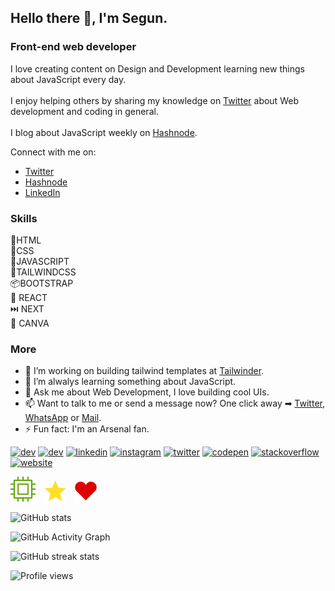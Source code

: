 ## Hello there 👋, I'm Segun.

### Front-end web developer
I love creating content on Design and Development learning new things about JavaScript every day. <br> <br>
I enjoy helping others by sharing my knowledge on [Twitter](https://twitter.com/iamsegunajibola) about Web development and coding in general. <br> <br>
I blog about JavaScript weekly on [Hashnode](https://hashnode.com/@segunajibola).

Connect with me on: <br>
* [Twitter](https://twitter.com/iamsegunajibola)
* [Hashnode](https://hashnode.com/@segunajibola)
* [LinkedIn](https://www.linkedin.com/mwlite/in/segun-ajibola-511502175)

### Skills 
🦓HTML <br>
💫CSS <br>
🚸JAVASCRIPT <br>
🌊TAILWINDCSS <br>
📦BOOTSTRAP <br>
🍪 REACT <br>
⏭️ NEXT <br>
🍁 CANVA 

### More

- 🔭 I’m working on building tailwind templates at [Tailwinder](https://tailwinder.vercel.app). 
- 🌱 I’m alwalys learning something about JavaScript.
- 💬 Ask me about Web Development, I love building cool UIs.
- 📫 Want to talk to me or send a message now? One click away ➡ [Twitter](https://twitter.com/messages/compose?recipient_id=1073136933876977664), [WhatsApp](https://wa.me/2348105729893) or [Mail](mailto:ajbl.segun@gmail.com). 
- ⚡ Fun fact: I'm an Arsenal fan. 

[<img src='https://cdn.jsdelivr.net/npm/simple-icons@3.0.1/icons/dev-dot-to.svg' alt='dev' height='40'>](https://dev.to/iamsegunajibola)  [<img src='https://cdn.jsdelivr.net/npm/simple-icons@3.0.1/icons/hashnode.svg' alt='dev' height='40'>](https://ajibolasegun.hashnode.dev/)  [<img src='https://cdn.jsdelivr.net/npm/simple-icons@3.0.1/icons/linkedin.svg' alt='linkedin' height='40'>](https://www.linkedin.com/in/segun-ajibola/)  [<img src='https://cdn.jsdelivr.net/npm/simple-icons@3.0.1/icons/instagram.svg' alt='instagram' height='40'>](https://www.instagram.com/iamsegunajibola/)  [<img src='https://cdn.jsdelivr.net/npm/simple-icons@3.0.1/icons/twitter.svg' alt='twitter' height='40'>](https://twitter.com/iamsegunajibola)  [<img src='https://cdn.jsdelivr.net/npm/simple-icons@3.0.1/icons/codepen.svg' alt='codepen' height='40'>](https://codepen.io/iamsegunajibola)  [<img src='https://cdn.jsdelivr.net/npm/simple-icons@3.0.1/icons/stackoverflow.svg' alt='stackoverflow' height='40'>](https://stackoverflow.com/users/15411958)  [<img src='https://cdn.jsdelivr.net/npm/simple-icons@3.0.1/icons/icloud.svg' alt='website' height='40'>](segunajibola.vercel.app)  

<a href='https://docs.github.com/en/developers'><img src='https://raw.githubusercontent.com/acervenky/animated-github-badges/master/assets/devbadge.gif' width='40' height='40'></a> <a href='https://stars.github.com/'><img src='https://raw.githubusercontent.com/acervenky/animated-github-badges/master/assets/starbadge.gif' width='35' height='35'></a> <a href='https://docs.github.com/en/github/supporting-the-open-source-community-with-github-sponsors'><img src='https://raw.githubusercontent.com/acervenky/animated-github-badges/master/assets/sponsorbadge.gif' width='35' height='35'></a> 

<!-- [![Top Langs](https://github-readme-stats.vercel.app/api/top-langs/?username=segunajibola)](https://github.com/anuraghazra/github-readme-stats) -->

![GitHub stats](https://github-readme-stats.vercel.app/api?username=segunajibola&show_icons=true)  

![GitHub Activity Graph](https://activity-graph.herokuapp.com/graph?username=segunajibola)  

![GitHub streak stats](https://github-readme-streak-stats.herokuapp.com/?user=segunajibola)  

![Profile views](https://gpvc.arturio.dev/segunajibola)  
